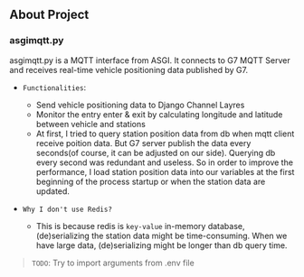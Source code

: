 ## About Project
### asgimqtt.py
asgimqtt.py is a MQTT interface from ASGI. It connects to G7 MQTT Server and receives real-time vehicle positioning data published by G7.

- `Functionalities`:
  - Send vehicle positioning data to Django Channel Layres
  - Monitor the entry enter & exit by calculating longitude and latitude between vehicle and stations
  - At first, I tried to query station position data from db when mqtt client receive poition data. But G7 server publish the data every seconds(of course, it can be adjusted on our side). Querying db every second was redundant and useless. So in order to improve the performance, I load station position data into our variables at the first beginning of the process startup or when the station data are updated.
 
- `Why I don't use Redis?`
  - This is because redis is `key-value` in-memory database, (de)serializing the station data might be time-consuming. When we have large data, (de)serializing might be longer than db query time.

> `TODO`: Try to import arguments from .env file
